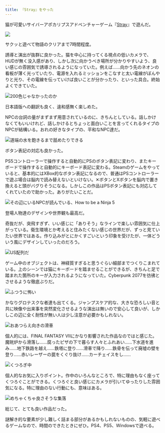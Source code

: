 ```yaml
---
title: 『Stray』をやった
---
```

猫が可愛いサイバーアポカリプスアドベンチャーゲーム『[Stray](https://store.steampowered.com/app/1332010/Stray/?l=japanese)』で遊んだ。

![](https://lh3.googleusercontent.com/8_jYlg0wlLMUan47gOLRmTOa5uqdVyVtPvQDCt_1xWNxrEUdRE2ouCqLjZBdC1nQ7DZqhi0rdj-5wpSKu1vCwubZ1ikWn4L6SdqEoQ2A5ScI0Wnn7SEkQd6u2n1dchAs7lQk-dISlsYyWp_DY5X2PD5rbgv8F4nnwVRjquuRBIgVJb91LD0UVQX_iQ)

サクッと遊べて物語のクリアまで7時間程度。

誘導と演出が抜群に良かった。猫を中心に持ってくる視点の低いカメラで、HUDが無く没入感があり、しかし次に向かうべき場所が分かりやすいよう、良い感じの雰囲気で誘導されるようになっていた。例えば……向かう先のネオンの看板が薄く光っていたり、電源を入れるミッションをこなすと太い電線がぼんやりと光り、その電線を伝っていけば良いことが分かったり、といった具合。終始よくできていた。

![](https://lh4.googleusercontent.com/hcDVJGC1fLqOuQ4I_zOn7n37CYPq5MW0aDNSXKIVsO71pd3ybcCxhoTeqM1R6gpET7eNly3Kjas9nvJCrp1mzxf-lAz75E2eOxRQQbpG2xIx9bpZAfAqrFViWTaf6JiwOHhmFtPnA9l-AU4AFTYYsBxNNkM0k2sCT9UbiO66hvSUZJVAQHZvsvAjpA "200色じゃなかったのか")

日本語版への翻訳も良く、違和感無く楽しめた。

NPCの台詞の量がまずまず用意されているのに、きちんとしている。話しかけなくてもいいけれど、話しかけるとちょっと面白いことを言ってくれるタイプのNPCが結構いる。おれの好きなタイプの、平和なNPC達だ。

![](https://lh6.googleusercontent.com/CbXuq6dyRch50QmZjXKgm1f1Ghv676UmS1h1Xx4MrURwGFs2G9QIvdolGPuPt8_UJNl_EFWB0rgqpDmo6AW-pICAcuPCEH-c6w55EkNsCEA1qAZj-9cma0SsQShjm8jqEESSM4ddhH6Ooz4Y71PTAiIZBDSxH7UGsXlOxstkWGP6NcYmxth1F3YywQ "道端の水を飽きるまで舐めたりできる")

ボタン表記の対応も良かった。

PS5コントローラーで操作すると自動的にPSのボタン表記に変わり、またキーボードで操作すると自動的にキーボード表記に変わる。Steamのゲームをやっていると、基本的にはXBox的なボタン表記になるので、普通はPSコントローラーで遊ぶ場合は脳内で読み替えないといけない。✕ボタンとXボタンを脳内で置き換えると頭がバグりそうになる。しかしこの作品はPSボタン表記にも対応してくれていたので助かった。ありがたいことだ。

![](https://lh4.googleusercontent.com/bqXbn_cY4neZ6j6DEFJP4-RR9m1jS86uDFzZmy7ya0ghLksWDNINV82S1ftOPIpEwsuNkk-yF11C5x2kCAFPFqWB-6qyjO4XXjjfL7P-0U7of03zRIASh1jMfcZ5K3turyEwFacDU26w7LykDWS1TlgmzYVY5lIYOiFaXYlhZ9QdTDZjfo28zfHiPg "その辺にいるNPCが読んでいる、How to be a Ninja 5")

登場人物達のデザインや世界観も最高だ。

奇抜だが、突飛すぎず、いい感じに「ありそう」なラインで楽しい雰囲気に仕上がっている。衛生環境とか考えると住みたくない感じの世界だが、ずっと見ていたい世界ではある。作り込みがとにかくすごいという印象を受けたが、一体どういう風にデザインしていったのだろう。

![](https://lh6.googleusercontent.com/8rG4RgP9UQ-pSIhkzBD0eMuwQPRF0PS95rXMAgG58bXvYrGQnKrO_IJSZj0-_kf9gmFAzb0M66EUZUb1mA7EbkJNQRnOeVYsu18Rrao5a4hQ8-NtTa7cLtdNwml0ItWe6xXW3FMNj2N3oO-xSiwR8hWtNZvtePQft-itF0JWcyisVcb3uVcDzJhgqQ "US配列だ")

ゲーム中のオブジェクトは、神経質すぎると思うぐらい細部までつくりこまれている。上のシーンでは猫にキーボードを踏ませることができるが、きちんと足で踏まれた箇所のキーが入力されるようになっていた。Cyberpunk 2077を彷彿とさせるような徹底ぶりだ。

![](https://lh4.googleusercontent.com/1LrGKevGxFQKGLn1aT7L9_6nOrbikgVg_k_FXSa0t_z3nYJHdNNp2k4CepHibuLraldIogz7ETHt7t5DFz6fkF4V2XVCUtOyZwUpwYsSmkXQsBz_h4O0K2RT6s7Uqvcxj68Dr2JPuF87LAhvEILpOvfCxutBG0PmJN5-giDlLVpGTTgGg1dPpn0XUg "ふつうに怖い")

かなりグロテスクな者達も出てくる。ジャンプスケア的な、大きな恐ろしい音と共に映像や出来事を突然変化させるような演出は無いので安心して良いが、しかしこの辺に全く耐性が無い人は少し注意が必要かもしれない。

![](https://lh4.googleusercontent.com/87DqgCoC2eFnCl_OMQE94VCs5C79MaE5lWDw227cdI4FW1qaU4KA57h8aBjPE7u8bOlSqBV996wTOQapdoQrdmN4EkyjjP_xoUCsEL3JquUqLOHevKQb4C0RNO0sqJaAkYvmmWvIWZYxNqrE4lD1cg1hTDKJICcx80VPUZLLxp2tC0ywJ1QvSq7hpA "おあつらえ向きの滑車")

個人的には、FINAL FANTASY VIIにかなり影響された作品なのではと感じた。魔晄炉から滑落し……腐ったピザの下で暮らす人々とふれあい……下水道を進み……地下鉄路を越え……鉄塔に登り……滑車で降り……鉄骨を伝って廃墟の壁を登り……赤いレーザーの罠をくぐり抜け……カーチェイスをし……

![](https://lh6.googleusercontent.com/GTDnGyWBLrXhg-Xdl42nqdAxUFwgd6WJxxaREIzzjbWx0LNvTsoAb-9GYmhZa6zuRom5rocncpJSYziTEWMVtoQteuMMpkJxyHxAb0YYHn5fCHesFvg_WLtp8Wl06ljLtLiXaOQWkfvLbl0AwXUgI59mFiEMiWv9M_9mr4Hg9uixXs4HeCFt8bmTDA "くつろぎ中")

個人的なお気に入りポイント。作中のいろんなところで、特に理由もなく座ってくつろぐことができる。くつろぐと良い感じにカメラが引いてゆったりした雰囲気になる。特に理由のない行動にも、意味はある。

![](https://lh3.googleusercontent.com/W_0WusQKH5UZeOQKfVxQqOJeBMW87QxZF03sUgI3QSAgz9N16spAWXOkb6rutils-QbfsofkO5opW_CYmsPjwkz_POhQzmabijrD2yT1LXMgSqreLFi1nO3kmNI0NiWcAkJQG_O6w_2Yt4hj7I9dZJWmSANpdKx4mhve5BSRF4gaR9W8YP-5gjoKXQ "めちゃくちゃ良さそうな集落")

総じて、とても良い作品だった。

謎解き的な要素が少し難しく詰まる部分があるかもしれないものの、気軽に遊べるゲームなので、時間のできたときにぜひ。PS4、PS5、Windowsで遊べる。
